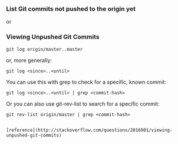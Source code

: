 ### List Git commits not pushed to the origin yet

or 

### Viewing Unpushed Git Commits



```
git log origin/master..master
```

or, more generally:

```
git log <since>..<until>
```

You can use this with grep to check for a specific, known commit:

```
git log <since>..<until> | grep <commit-hash>
```

Or you can also use git-rev-list to search for a specific commit:

```
git rev-list origin/master | grep <commit-hash>


[reference](http://stackoverflow.com/questions/2016901/viewing-unpushed-git-commits)
```
